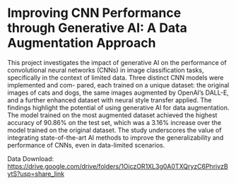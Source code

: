 # Improving CNN Performance through Generative AI: A Data Augmentation Approach

This project investigates the impact of generative AI on the performance of convolutional neural networks (CNNs) in image classification tasks, specifically in the context of limited data. Three distinct CNN models were implemented and com- pared, each trained on a unique dataset: the original images of cats and dogs, the same images augmented by OpenAI’s DALL-E, and a further enhanced dataset with neural style transfer applied. The findings highlight the potential of using generative AI for data augmentation. The model trained on the most augmented dataset achieved the highest accuracy of 90.86% on the test set, which was a 3.16% increase over the model trained on the original dataset. The study underscores the value of integrating state-of-the-art AI methods to improve the generalizability and performance of CNNs, even in data-limited scenarios.


Data Download: https://drive.google.com/drive/folders/1OiczOR1XL3g0A0TXQryzC6PhrivzBytS?usp=share_link
